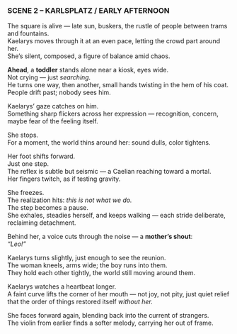 ### **SCENE 2 – KARLSPLATZ / EARLY AFTERNOON**

The square is alive — late sun, buskers, the rustle of people between trams and fountains.  
Kaelarys moves through it at an even pace, letting the crowd part around her.  
She’s silent, composed, a figure of balance amid chaos.

**Ahead**, a **toddler** stands alone near a kiosk, eyes wide.  
Not crying — just _searching._  
He turns one way, then another, small hands twisting in the hem of his coat.  
People drift past; nobody sees him.

Kaelarys’ gaze catches on him.  
Something sharp flickers across her expression — recognition, concern, maybe fear of the feeling itself.

She stops.  
For a moment, the world thins around her: sound dulls, color tightens.

Her foot shifts forward.  
Just one step.  
The reflex is subtle but seismic — a Caelian reaching toward a mortal.  
Her fingers twitch, as if testing gravity.

She freezes.  
The realization hits: _this is not what we do._  
The step becomes a pause.  
She exhales, steadies herself, and keeps walking — each stride deliberate, reclaiming detachment.

Behind her, a voice cuts through the noise — a **mother’s shout**:  
_“Leo!”_

Kaelarys turns slightly, just enough to see the reunion.  
The woman kneels, arms wide; the boy runs into them.  
They hold each other tightly, the world still moving around them.

Kaelarys watches a heartbeat longer.  
A faint curve lifts the corner of her mouth — not joy, not pity, just quiet relief that the order of things restored itself _without her._

She faces forward again, blending back into the current of strangers.  
The violin from earlier finds a softer melody, carrying her out of frame.